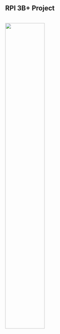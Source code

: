 ## RPI 3B+ Project

<br>

<div align = letf>  
<img width="50%" src="https://user-images.githubusercontent.com/70312248/122672231-69679e80-d205-11eb-9063-b6328bd2e1ff.jpg"/>
<div?
